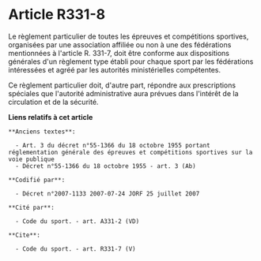 # Article R331-8

Le règlement particulier de toutes les épreuves et compétitions sportives, organisées par une association affiliée ou non à
une des fédérations mentionnées à l'article R. 331-7, doit être conforme aux dispositions générales d'un règlement type
établi pour chaque sport par les fédérations intéressées et agréé par les autorités ministérielles compétentes.

Ce règlement particulier doit, d'autre part, répondre aux prescriptions spéciales que l'autorité administrative aura prévues
dans l'intérêt de la circulation et de la sécurité.

**Liens relatifs à cet article**

	**Anciens textes**:

	  - Art. 3 du décret n°55-1366 du 18 octobre 1955 portant réglementation générale des épreuves et compétitions sportives sur la voie publique
	  - Décret n°55-1366 du 18 octobre 1955 - art. 3 (Ab)

	**Codifié par**:

	  - Décret n°2007-1133 2007-07-24 JORF 25 juillet 2007

	**Cité par**:

	  - Code du sport. - art. A331-2 (VD)

	**Cite**:

	  - Code du sport. - art. R331-7 (V)
